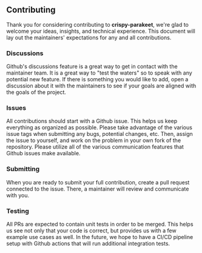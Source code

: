 ## Contributing

Thank you for considering contributing to **crispy-parakeet**, we're glad to welcome your ideas, insights, and technical experience. This document will lay out the maintainers' expectations for any and all contributions.

### Discussions
Github's discussions feature is a great way to get in contact with the maintainer team. It is a great way to "test the waters" so to speak with any potential new feature. If there is something you would like to add, open a discussion about it with the maintainers to see if your goals are aligned with the goals of the project.

### Issues

All contributions should start with a Github issue. This helps us keep everything as organized as possible. Please take advantage of the various issue tags when submitting any bugs, potential changes, etc. Then, assign the issue to yourself, and work on the problem in your own fork of the repository. Please utilize all of the various communication features that Github issues make available.

### Submitting

When you are ready to submit your full contribution, create a pull request connected to the issue. There, a maintainer will review and communicate with you.

### Testing

All PRs are expected to contain unit tests in order to be merged. This helps us see not only that your code is correct, but provides us with a few example use cases as well. In the future, we hope to have a CI/CD pipeline setup with Github actions that will run additional integration tests. 
